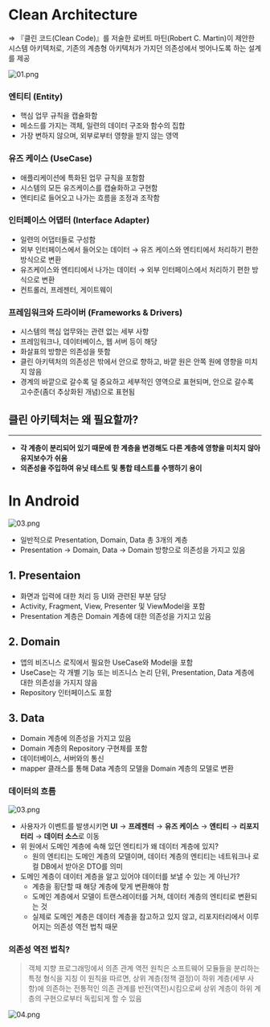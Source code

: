 # Clean Architecture

⇒ 『클린 코드(Clean Code)』를 저술한 로버트 마틴(Robert C. Martin)이 제안한 시스템 아키텍처로, 기존의 계층형 아키텍처가 가지던 의존성에서 벗어나도록 하는 설계를 제공

![01.png](https://image.toast.com/aaaadh/real/2022/techblog/01%282%29.png)

### 엔티티 (Entity)

- 핵심 업무 규칙을 캡슐화함
- 메소드를 가지는 객체, 일련의 데이터 구조와 함수의 집합
- 가장 변하지 않으며, 외부로부터 영향을 받지 않는 영역

### 유즈 케이스 (UseCase)

- 애플리케이션에 특화된 업무 규칙을 포함함
- 시스템의 모든 유즈케이스를 캡슐화하고 구현함
- 엔티티로 들어오고 나가는 흐름을 조정과 조작함

### 인터페이스 어댑터 (Interface Adapter)

- 일련의 어댑터들로 구성함
- 외부 인터페이스에서 들어오는 데이터 → 유즈 케이스와 엔티티에서 처리하기 편한 방식으로 변환
- 유즈케이스와 엔티티에서 나가는 데이터 → 외부 인터페이스에서 처리하기 편한 방식으로 변환
- 컨트롤러, 프레젠터, 게이트웨이

### 프레임워크와 드라이버 (Frameworks & Drivers)

- 시스템의 핵심 업무와는 관련 없는 세부 사항
- 프레임워크나, 데이터베이스, 웹 서버 등이 해당
- 화살표의 방향은 의존성을 뜻함
- 클린 아키텍처의 의존성은 밖에서 안으로 향하고, 바깥 원은 안쪽 원에 영향을 미치지 않음
- 경계의 바깥으로 갈수록 덜 중요하고 세부적인 영역으로 표현되며, 안으로 갈수록 고수준(좀더 추상화된 개념)으로 표현됨

## 클린 아키텍처는 왜 필요할까?

------

- **각 계층이 분리되어 있기 때문에 한 계층을 변경해도 다른 계층에 영향을 미치지 않아 유지보수가 쉬움**
- **의존성을 주입하여 유닛 테스트 및 통합 테스트를 수행하기 용이**

# In Android

![03.png](https://image.toast.com/aaaadh/real/2022/techblog/03%283%29.png)

- 일반적으로 Presentation, Domain, Data 총 3개의 계층
- Presentation → Domain, Data → Domain 방향으로 의존성을 가지고 있음

## 1. Presentaion

- 화면과 입력에 대한 처리 등 UI와 관련된 부분 담당
- Activity, Fragment, View, Presenter 및 ViewModel을 포함
- Presentation 계층은 Domain 계층에 대한 의존성을 가지고 있음

## 2. Domain

- 앱의 비즈니스 로직에서 필요한 UseCase와 Model을 포함
- UseCase는 각 개별 기능 또는 비즈니스 논리 단위, Presentation, Data 계층에 대한 의존성을 가지지 않음
- Repository 인터페이스도 포함

## 3. Data

- Domain 계층에 의존성을 가지고 있음
- Domain 계층의 Repository 구현체를 포함
- 데이터베이스, 서버와의 통신
- mapper 클래스를 통해 Data 계층의 모델을 Domain 계층의 모델로 변환

### 데이터의 흐름

![03.png](https://image.toast.com/aaaadh/real/2022/techblog/03%283%29.png)

- 사용자가 이벤트를 발생시키면 **UI** → **프레젠터** → **유즈 케이스** → **엔티티** → **리포지터리** → **데이터 소스**로 이동
- 위 원에서 도메인 계층에 속해 있던 엔티티가 왜 데이터 계층에 있지?
  - 원의 엔티티는 도메인 계층의 모델이며, 데이터 계층의 엔티티는 네트워크나 로컬 DB에서 받아온 DTO를 의미
- 도메인 계층이 데이터 계층을 알고 있어야 데이터를 보낼 수 있는 게 아닌가?
  - 계층을 횡단할 때 해당 계층에 맞게 변환해야 함
  - 도메인 계층에서 모델이 트랜스레이터를 거쳐, 데이터 계층의 엔티티로 변환되는 것
  - 실제로 도메인 계층은 데이터 계층을 참고하고 있지 않고, 리포지터리에서 이루어지는 의존성 역전 법칙 때문

### 의존성 역전 법칙?

> 객체 지향 프로그래밍에서 의존 관계 역전 원칙은 소프트웨어 모듈들을 분리하는 특정 형식을 지칭 이 원칙을 따르면, 상위 계층(정책 결정)이 하위 계층(세부 사항)에 의존하는 전통적인 의존 관계를 반전(역전)시킴으로써 상위 계층이 하위 계층의 구현으로부터 독립되게 할 수 있음

![04.png](https://image.toast.com/aaaadh/real/2022/techblog/04%283%29.png)